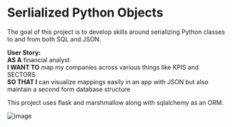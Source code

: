 # Serlialized Python Objects

The goal of this project is to develop skills around serializing Python classes to and from both SQL and JSON.

<b>User Story:</b><br>
<b>AS A</b> financial analyst<br>
<b>I WANT TO</b> map my companies across various things like KPIS and SECTORS<br>
<b>SO THAT I</b> can visualize mappings easily in an app with JSON but also maintain a second form database structure

This project uses flask and marshmallow along with sqlalchemy as an ORM.

![image](https://user-images.githubusercontent.com/39496491/222187293-2ac82371-ec90-40ca-807e-20cd15746bbf.png)


